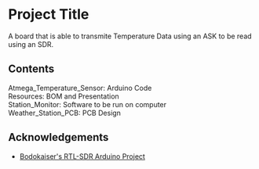 
# Project Title

A board that is able to transmite Temperature Data using an ASK to be read using an SDR.


## Contents

Atmega_Temperature_Sensor: Arduino Code\
Resources: BOM and Presentation\
Station_Monitor: Software to be run on computer\
Weather_Station_PCB: PCB Design



## Acknowledgements

 - [Bodokaiser's RTL-SDR Arduino Project](https://github.com/bodokaiser/arduino-rtlsdr)
